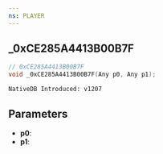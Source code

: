 ```yaml
---
ns: PLAYER
---
```

## _0xCE285A4413B00B7F

```c
// 0xCE285A4413B00B7F
void _0xCE285A4413B00B7F(Any p0, Any p1);
```

```
NativeDB Introduced: v1207
```

## Parameters
* **p0**:
* **p1**:

